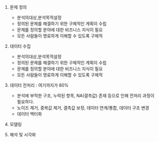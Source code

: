 1. 문제 정의

   - 분석의대상,분석목적설정
   - 정의된 문제를 해결하기 위한 구체적인 계획이 수립
   - 문제를 정의할 분야에 대한 비즈니스 지식이 필요
   - 모든 사람들이 명료하게 이해할 수 있도록 구체적

2. 데이터 수집

   - 분석의대상,분석목적설정
   - 정의된 문제를 해결하기 위한 구체적인 계획이 수립
   - 문제를 정의할 분야에 대한 비즈니스 지식이 필요
   - 모든 사람들이 명료하게 이해할 수 있도록 구체적

3. 데이터 전처리 : 여기까지가 80%

   - 분석에 부적한 구조, 누락된 항목, NA(결측값) 존재 등으로 인해 전처리 과정이 필요하다.
   - 노이즈 제거, 중복값 제거, 결측값 보정, 데이터 연계/통합, 데이터 구조 변경
   - 데이터 백터화

4. 모델링

5. 해석 및 시각화
